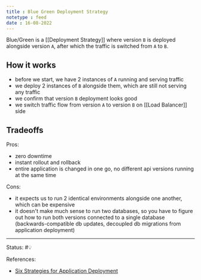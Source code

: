 ```yaml
---
title : Blue Green Deployment Strategy
notetype : feed
date : 16-08-2022
---
```


Blue/Green is a [[Deployment Strategy]] where version `B` is deployed alongside version `A`, after which the traffic is switched from `A` to `B`. 

## How it works
- before we start, we have 2 instances of `A` running and serving traffic 
- we deploy 2 instances of `B` alongside them, which are still not serving any traffic
- we confirm that version `B` deployment looks good
- we switch traffic flow from version `A` to version `B` on [[Load Balancer]] side

## Tradeoffs

Pros:
- zero downtime
- instant rollout and rollback
- entire application is changed in one go, no different api versions running at the same time

Cons:
- it expects us to run 2 identical environments alongside one another, which can be expensive
- it doesn't make much sense to run two databases, so you have to figure out how to run both versions connected to a single database (backwards-compatible db updates, decoupled db migrations from application deployment)


-----

Status: #💡 

References:
- [Six Strategies for Application Deployment](https://thenewstack.io/deployment-strategies/)
